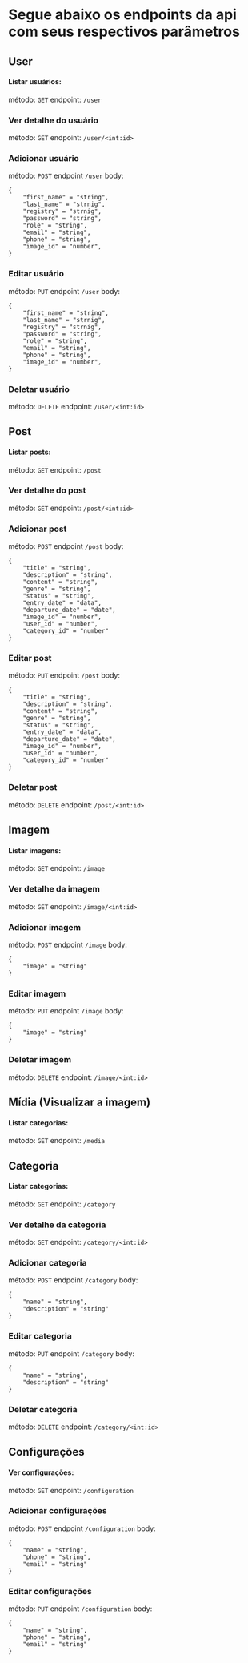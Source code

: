 # Segue abaixo os endpoints da api com seus respectivos parâmetros

## User

#### Listar usuários:
método:
`GET`
endpoint:
`/user`

### Ver detalhe do usuário

método:
`GET`
endpoint:
`/user/<int:id>`

### Adicionar usuário

método:
`POST`
endpoint
`/user`
body:
```
{
    "first_name" = "string",
    "last_name" = "strnig",
    "registry" = "strnig",
    "password" = "string",
    "role" = "string",
    "email" = "string",
    "phone" = "string",
    "image_id" = "number",
}
```

### Editar usuário

método:
`PUT`
endpoint
`/user`
body:
```
{
    "first_name" = "string",
    "last_name" = "strnig",
    "registry" = "strnig",
    "password" = "string",
    "role" = "string",
    "email" = "string",
    "phone" = "string",
    "image_id" = "number",
}
```

### Deletar usuário

método:
`DELETE`
endpoint:
`/user/<int:id>`



## Post

#### Listar posts:
método:
`GET`
endpoint:
`/post`

### Ver detalhe do post

método:
`GET`
endpoint:
`/post/<int:id>`

### Adicionar post

método:
`POST`
endpoint
`/post`
body:
```
{
    "title" = "string",
    "description" = "string",
    "content" = "string",
    "genre" = "string",
    "status" = "string",
    "entry_date" = "data",
    "departure_date" = "date",
    "image_id" = "number",
    "user_id" = "number",
    "category_id" = "number"
}
```

### Editar post

método:
`PUT`
endpoint
`/post`
body:
```
{
    "title" = "string",
    "description" = "string",
    "content" = "string",
    "genre" = "string",
    "status" = "string",
    "entry_date" = "data",
    "departure_date" = "date",
    "image_id" = "number",
    "user_id" = "number",
    "category_id" = "number"
}
```

### Deletar post

método:
`DELETE`
endpoint:
`/post/<int:id>`



## Imagem

#### Listar imagens:
método:
`GET`
endpoint:
`/image`

### Ver detalhe da imagem

método:
`GET`
endpoint:
`/image/<int:id>`

### Adicionar imagem

método:
`POST`
endpoint
`/image`
body:
```
{
    "image" = "string"
}
```

### Editar imagem

método:
`PUT`
endpoint
`/image`
body:
```
{
    "image" = "string"
}
```

### Deletar imagem

método:
`DELETE`
endpoint:
`/image/<int:id>`



## Mídia (Visualizar a imagem)

#### Listar categorias:
método:
`GET`
endpoint:
`/media`



## Categoria

#### Listar categorias:
método:
`GET`
endpoint:
`/category`

### Ver detalhe da categoria

método:
`GET`
endpoint:
`/category/<int:id>`

### Adicionar categoria

método:
`POST`
endpoint
`/category`
body:
```
{
    "name" = "string",
    "description" = "string"
}
```

### Editar categoria

método:
`PUT`
endpoint
`/category`
body:
```
{
    "name" = "string",
    "description" = "string"
}
```

### Deletar categoria

método:
`DELETE`
endpoint:
`/category/<int:id>`


## Configurações

#### Ver configurações:
método:
`GET`
endpoint:
`/configuration`

### Adicionar configurações

método:
`POST`
endpoint
`/configuration`
body:
```
{
    "name" = "string",
    "phone" = "string",
    "email" = "string"
}
```

### Editar configurações

método:
`PUT`
endpoint
`/configuration`
body:
```
{
    "name" = "string",
    "phone" = "string",
    "email" = "string"
}
```